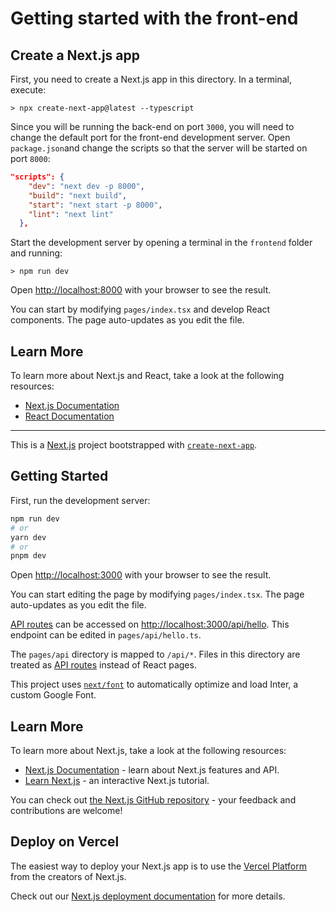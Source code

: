 # Getting started with the front-end

## Create a Next.js app

First, you need to create a Next.js app in this directory. In a terminal, execute:

```console
> npx create-next-app@latest --typescript
```

Since you will be running the back-end on port `3000`, you will need to change the default port for the front-end development server. Open `package.json`and change the scripts so that the server will be started on port `8000`:

```json
"scripts": {
    "dev": "next dev -p 8000",
    "build": "next build",
    "start": "next start -p 8000",
    "lint": "next lint"
  },
```

Start the development server by opening a terminal in the `frontend` folder and running:

```console
> npm run dev

```

Open [http://localhost:8000](http://localhost:8000) with your browser to see the result.

You can start by modifying `pages/index.tsx` and develop React components. The page auto-updates as you edit the file.

## Learn More

To learn more about Next.js and React, take a look at the following resources:

-   [Next.js Documentation](https://nextjs.org/docs)
-   [React Documentation](https://reactjs.org/docs/getting-started.html)













-------------------------------------------------------------------------------------------------

This is a [Next.js](https://nextjs.org/) project bootstrapped with [`create-next-app`](https://github.com/vercel/next.js/tree/canary/packages/create-next-app).

## Getting Started

First, run the development server:

```bash
npm run dev
# or
yarn dev
# or
pnpm dev
```

Open [http://localhost:3000](http://localhost:3000) with your browser to see the result.

You can start editing the page by modifying `pages/index.tsx`. The page auto-updates as you edit the file.

[API routes](https://nextjs.org/docs/api-routes/introduction) can be accessed on [http://localhost:3000/api/hello](http://localhost:3000/api/hello). This endpoint can be edited in `pages/api/hello.ts`.

The `pages/api` directory is mapped to `/api/*`. Files in this directory are treated as [API routes](https://nextjs.org/docs/api-routes/introduction) instead of React pages.

This project uses [`next/font`](https://nextjs.org/docs/basic-features/font-optimization) to automatically optimize and load Inter, a custom Google Font.

## Learn More

To learn more about Next.js, take a look at the following resources:

- [Next.js Documentation](https://nextjs.org/docs) - learn about Next.js features and API.
- [Learn Next.js](https://nextjs.org/learn) - an interactive Next.js tutorial.

You can check out [the Next.js GitHub repository](https://github.com/vercel/next.js/) - your feedback and contributions are welcome!

## Deploy on Vercel

The easiest way to deploy your Next.js app is to use the [Vercel Platform](https://vercel.com/new?utm_medium=default-template&filter=next.js&utm_source=create-next-app&utm_campaign=create-next-app-readme) from the creators of Next.js.

Check out our [Next.js deployment documentation](https://nextjs.org/docs/deployment) for more details.


